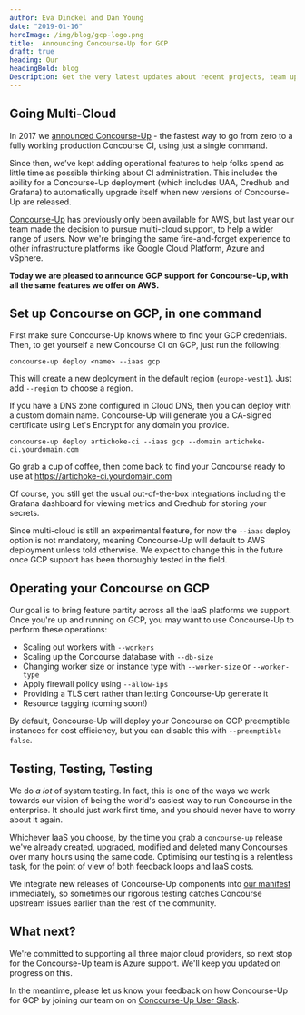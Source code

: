 ```yaml
---
author: Eva Dinckel and Dan Young
date: "2019-01-16"
heroImage: /img/blog/gcp-logo.png
title:  Announcing Concourse-Up for GCP
draft: true
heading: Our
headingBold: blog
Description: Get the very latest updates about recent projects, team updates, thoughts and industry news from our team of EngineerBetter experts.
---
```


## Going Multi-Cloud

In 2017 we [announced Concourse-Up](/blog/introducing-concourse-up) - the fastest way to go from zero to a fully working production Concourse CI, using just a single command. 

Since then, we’ve kept adding operational features to help folks spend as little time as possible thinking about CI administration. This includes the ability for a Concourse-Up deployment (which includes UAA, Credhub and Grafana) to automatically upgrade itself when new versions of Concourse-Up are released.

[Concourse-Up](https://github.com/EngineerBetter/concourse-up) has previously only been available for AWS, but last year our team made the decision to pursue multi-cloud support, to help a wider range of users. Now we're bringing the same fire-and-forget experience to other infrastructure platforms like Google Cloud Platform, Azure and vSphere. 

**Today we are pleased to announce GCP support for Concourse-Up, with all the same features we offer on AWS.**

## Set up Concourse on GCP, in one command

First make sure Concourse-Up knows where to find your GCP credentials. Then, to get yourself a new Concourse CI on GCP, just run the following:

`concourse-up deploy <name> --iaas gcp` 

This will create a new deployment in the default region (`europe-west1`). Just add `--region` to choose a region.

If you have a DNS zone configured in Cloud DNS, then you can deploy with a custom domain name. Concourse-Up will generate you a CA-signed certificate using Let's Encrypt for any domain you provide.

`concourse-up deploy artichoke-ci --iaas gcp --domain artichoke-ci.yourdomain.com`

Go grab a cup of coffee, then come back to find your Concourse ready to use at https://artichoke-ci.yourdomain.com

Of course, you still get the usual out-of-the-box integrations including the Grafana dashboard for viewing metrics and Credhub for storing your secrets.

Since multi-cloud is still an experimental feature, for now the `--iaas` deploy option is not mandatory, meaning Concourse-Up will default to AWS deployment unless told otherwise. We expect to change this in the future once GCP support has been thoroughly tested in the field.


## Operating your Concourse on GCP

Our goal is to bring feature partity across all the IaaS platforms we support. Once you're up and running on GCP, you may want to use Concourse-Up to perform these operations:

* Scaling out workers with `--workers`
* Scaling up the Concourse database with `--db-size`
* Changing worker size or instance type with `--worker-size` or `--worker-type`
* Apply firewall policy using `--allow-ips`
* Providing a TLS cert rather than letting Concourse-Up generate it
* Resource tagging (coming soon!)

By default, Concourse-Up will deploy your Concourse on GCP preemptible instances for cost efficiency, but you can disable this with `--preemptible false`.

## Testing, Testing, Testing

We do *a lot* of system testing. In fact, this is one of the ways we work towards our vision of being the world's easiest way to run Concourse in the enterprise. It should just work first time, and you should never have to worry about it again.

Whichever IaaS you choose, by the time you grab a `concourse-up` release we've already created, upgraded, modified and deleted many Concourses over many hours using the same code. Optimising our testing is a relentless task, for the point of view of both feedback loops and IaaS costs.

We integrate new releases of Concourse-Up components into [our manifest](/blog/concourse_up_manifest_beginners/) immediately, so sometimes our rigorous testing catches Concourse upstream issues earlier than the rest of the community.

## What next?

We're committed to supporting all three major cloud providers, so next stop for the Concourse-Up team is Azure support. We'll keep you updated on progress on this.

In the meantime, please let us know your feedback on how Concourse-Up for GCP by joining our team on on [Concourse-Up User Slack](https://join.slack.com/t/concourse-up/shared_invite/enQtNDMzNjY1MjczNDU3LTA1NzIxYTZkYjFkMjA2ODBmY2E2OTM3OGE3YTc2OGViNTMxYTY4MjYwNGNjOTAxNDNiOGE5NzhmMTQ2NWVhNzQ).